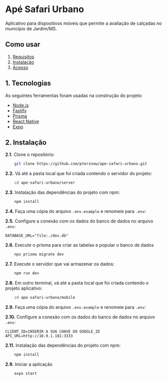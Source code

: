 # Apé Safari Urbano 

Aplicativo para dispositivos móveis que permite a avaliação de calçadas no município de Jardim/MS.
                                                
## Como usar

1. [Requisitos](#1-requisitos)
2. [Instalação](#2-instalação)
3. [Acesso](#3-acesso)

## 1. Tecnologias

As seguintes ferramentas foram usadas na construção do projeto:

- [Node.js](https://nodejs.org/en/)
- [Fastify](https://www.fastify.io)
- [Prisma](https://www.prisma.io)
- [React Native](https://reactnative.dev)
- [Expo](https://expo.dev)


## 2. Instalação

**2.1.** Clone o repositório:

```bash
    git clone https://github.com/ptersnow/ape-safari-urbano.git
```

**2.2.** Vá até a pasta local que foi criada contendo o servidor do projeto:

```bash
    cd ape-safari-urbano/server
```

**2.3.** Instalação das dependências do projeto com npm:

```bash
    npm install
```

**2.4.** Faça uma cópia do arquivo `.env.example` e renomeie para `.env`:

**2.5.** Configure a conexão com os dados do banco de dados no arquivo `.env`:

    DATABASE_URL="file:./dev.db"

**2.6.** Execute o prisma para criar as tabelas e popular o banco de dados

```bash
    npx prisma migrate dev
```

**2.7.** Execute o servidor que vai armazenar os dados:

```bash
    npm run dev
```

**2.8.** Em outro terminal, vá até a pasta local que foi criada contendo o projeto aplicativo:

```bash
    cd ape-safari-urbano/mobile
```

**2.9.** Faça uma cópia do arquivo `.env.example` e renomeie para `.env`:

**2.10.** Configure a conexão com os dados do banco de dados no arquivo `.env`:

    CLIENT_ID=INSERIR A SUA CHAVE DO GOOGLE_ID
    API_URL=http://10.9.1.181:3333


**2.11.** Instalação das dependências do projeto com npm:

```bash
    npm install
```

**2.9.** Iniciar a aplicação
```
    expo start
```

